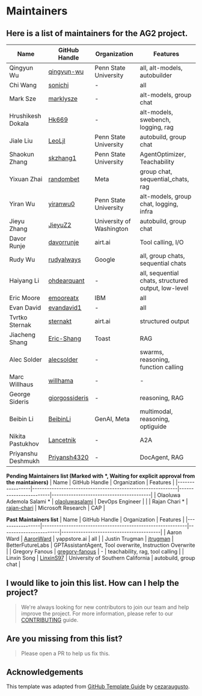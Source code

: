 # Maintainers

## Here is a list of maintainers for the AG2 project.

| Name              | GitHub Handle                                              | Organization             | Features                                |
|-------------------|------------------------------------------------------------|--------------------------|-----------------------------------------|
| Qingyun Wu        | [qingyun-wu](https://github.com/qingyun-wu)                | Penn State University    | all, alt-models, autobuilder            |
| Chi Wang          | [sonichi](https://github.com/sonichi)                      | -                        | all                                     |
| Mark Sze          | [marklysze](https://github.com/marklysze)                  | -                        | alt-models, group chat                  |
| Hrushikesh Dokala | [Hk669](https://github.com/Hk669)                          | -                        | alt-models, swebench, logging, rag      |
| Jiale Liu         | [LeoLjl](https://github.com/LeoLjl)                        | Penn State University    | autobuild, group chat                   |
| Shaokun Zhang     | [skzhang1](https://github.com/skzhang1)                    | Penn State University    | AgentOptimizer, Teachability            |
| Yixuan Zhai       | [randombet](https://github.com/randombet)                  | Meta                     | group chat, sequential_chats, rag       |
| Yiran Wu          | [yiranwu0](https://github.com/yiranwu0)                    | Penn State University    | alt-models, group chat, logging, infra  |
| Jieyu Zhang       | [JieyuZ2](https://jieyuz2.github.io/)                      | University of Washington | autobuild, group chat                   |
| Davor Runje       | [davorrunje](https://github.com/davorrunje)                | airt.ai                  | Tool calling, I/O                       |
| Rudy Wu           | [rudyalways](https://github.com/rudyalways)                | Google                   | all, group chats, sequential chats      |
| Haiyang Li        | [ohdearquant](https://github.com/ohdearquant)              | -                        | all, sequential chats, structured output, low-level|
| Eric Moore        | [emooreatx](https://github.com/emooreatx)                  | IBM                      | all                                     |
| Evan David        | [evandavid1](https://github.com/evandavid1)                | -                        | all                                     |
| Tvrtko Sternak    | [sternakt](https://github.com/sternakt)                    | airt.ai                  | structured output                       |
| Jiacheng Shang    | [Eric-Shang](https://github.com/Eric-Shang)                | Toast                    | RAG                                     |
| Alec Solder       | [alecsolder](https://github.com/alecsolder)                | -                        | swarms, reasoning, function calling     |
| Marc Willhaus     | [willhama](https://github.com/willhama)                    | -                        | -                                       |
| George Sideris    | [giorgossideris](https://github.com/giorgossideris)        | -                        | reasoning, RAG                          |
| Beibin Li         | [BeibinLi](https://github.com/BeibinLi)                    | GenAI, Meta              | multimodal, reasoning, optiguide        |
| Nikita Pastukhov  | [Lancetnik](https://github.com/lancetnik)                  | -                        | A2A                                     |
| Priyanshu Deshmukh| [Priyansh4320](https://github.com/priyansh4320)            | -                        | DocAgent, RAG                           |

**Pending Maintainers list (Marked with \*, Waiting for explicit approval from the maintainers)**
| Name            | GitHub Handle                                              | Organization           | Features                                |
|-----------------|------------------------------------------------------------|------------------------|-----------------------------------------|
| Olaoluwa Ademola Salami * | [olaoluwasalami](https://github.com/olaoluwasalami)  | DevOps Engineer        |                                          |
| Rajan Chari *    | [rajan-chari](https://github.com/rajan-chari)                | Microsoft Research                | CAP                        |

**Past Maintainers list**
| Name            | GitHub Handle                                              | Organization           | Features                                |
|-----------------|------------------------------------------------------------|------------------------|-----------------------------------------|
| Aaron Ward     | [AaronWard](https://github.com/AaronWard)                | yappstore.ai                | all                      |
| Justin Trugman     | [jtrugman](https://github.com/jtrugman)                  | BetterFutureLabs | GPTAssistantAgent, Tool overwrite, Instruction Overwrite     |
| Gregory Fanous  | [gregory-fanous](https://github.com/gregory-fanous)         | -                     | teachability, rag, tool calling     |
| Linxin Song     | [LinxinS97](https://github.com/LinxinS97)                  | University of Southern California | autobuild, group chat       |

## I would like to join this list. How can I help the project?
> We're always looking for new contributors to join our team and help improve the project. For more information, please refer to our [CONTRIBUTING](https://docs.ag2.ai/latest/docs/contributor-guide/contributing) guide.


## Are you missing from this list?
> Please open a PR to help us fix this.

## Acknowledgements
This template was adapted from [GitHub Template Guide](https://github.com/cezaraugusto/github-template-guidelines/blob/master/.github/CONTRIBUTORS.md) by [cezaraugusto](https://github.com/cezaraugusto).
